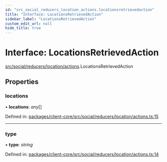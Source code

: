 ```yaml
---
id: "src_social_reducers_location_actions.locationsretrievedaction"
title: "Interface: LocationsRetrievedAction"
sidebar_label: "LocationsRetrievedAction"
custom_edit_url: null
hide_title: true
---
```


# Interface: LocationsRetrievedAction

[src/social/reducers/location/actions](../modules/src_social_reducers_location_actions.md).LocationsRetrievedAction

## Properties

### locations

• **locations**: *any*[]

Defined in: [packages/client-core/src/social/reducers/location/actions.ts:15](https://github.com/xr3ngine/xr3ngine/blob/716a06460/packages/client-core/src/social/reducers/location/actions.ts#L15)

___

### type

• **type**: *string*

Defined in: [packages/client-core/src/social/reducers/location/actions.ts:14](https://github.com/xr3ngine/xr3ngine/blob/716a06460/packages/client-core/src/social/reducers/location/actions.ts#L14)
